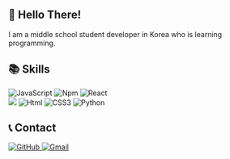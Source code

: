 
## 👋 Hello There!

I am a middle school student developer in Korea who is learning programming.

## 📚 Skills

<img alt="JavaScript" src ="https://img.shields.io/badge/JavaScript-F7DF1E.svg?&style=for-the-badge&logo=JavaScript&logoColor=white"/>  <img alt="Npm" src ="https://img.shields.io/badge/npm-CB3837.svg?&style=for-the-badge&logo=npm&logoColor=white"/> <img alt="React" src ="https://img.shields.io/badge/React-61DAFB.svg?&style=for-the-badge&logo=React&logoColor=white"/>  <br>       <img src="https://img.shields.io/badge/Firebase-orange?style=for-the-badge&logo=Firebase&logoColor=#FFCA28"/>
<img alt="Html" src ="https://img.shields.io/badge/HTML-E34F26.svg?&style=for-the-badge&logo=HTML5&logoColor=white"/> <img alt="CSS3" src ="https://img.shields.io/badge/CSS3-FF9933.svg?&style=for-the-badge&logo=CSS3&logoColor=white"/>  <img alt="Python" src ="https://img.shields.io/badge/Python-3776AB.svg?&style=for-the-badge&logo=Python&logoColor=white"/>

## 📞 Contact
<a href = "https://github.com/studenthojun"><img alt="GitHub" src ="https://img.shields.io/badge/GitHub-181717.svg?&style=for-the-badge&logo=GitHub&logoColor=white"/>
<img alt="Gmail" src ="https://img.shields.io/badge/65rfffrrds@gmail.com-EA4335.svg?&style=for-the-badge&logo=Gmail&logoColor=white"/>
